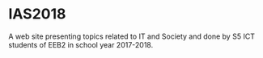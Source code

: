 # IAS2018
A web site presenting topics related to IT and Society and done by S5 ICT students of EEB2 in school year 2017-2018.
